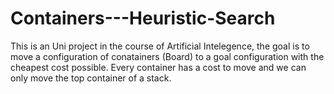 # Containers---Heuristic-Search

This is an Uni project in the course of Artificial Intelegence, the goal is to move a configuration of conatainers (Board) to a goal configuration with the cheapest cost possible.
Every container has a cost to move and we can only move the top container of a stack.
